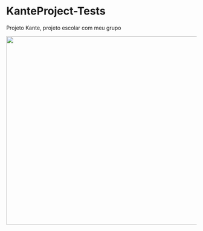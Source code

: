 # KanteProject-Tests
Projeto Kante, projeto escolar com meu grupo

<img src=https://i.pinimg.com/originals/0e/1c/d9/0e1cd9307952d94cf445ffbae1e42363.jpg style="width: 700px; height:500px;" >
